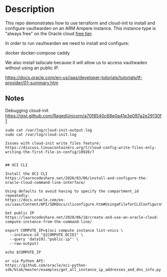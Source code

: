 # Description

This repo demonstrates how to use terraform and cloud-init to install and configure vaultwarden on an ARM Ampere instance. This instance type is "always free" on the Oracle cloud [free tier](https://docs.oracle.com/en-us/iaas/Content/FreeTier/freetier.htm).

In order to run vaultwarden we need to install and configure:

docker
docker-compose
caddy

We also install tailscale because it will allow us to access vaultwaden without using an public IP.

https://docs.oracle.com/en-us/iaas/developer-tutorials/tutorials/tf-provider/01-summary.htm

## Notes

Debugging cloud-init
https://gist.github.com/RagedUnicorn/a70f8540c68e0a41e3e097a2e29130f1

```
sudo cat /var/log/cloud-init-output.log
sudo cat /var/log/cloud-init.log

Issues with cloud-init write_files feature:
https://discuss.linuxcontainers.org/t/cloud-config-write-files-only-writing-the-first-file-in-config/10920/7


## OCI CLI

Install the OCI CLI
https://learncodeshare.net/2020/03/06/install-and-configure-the-oracle-cloud-command-line-interface/

Using defaults to avoid having to specify the compartment_id repeatedly:
https://docs.oracle.com/en-us/iaas/Content/API/SDKDocs/cliconfigure.htm#UsingaFileforCLIConfigurations

Get public IP
https://learncodeshare.net/2020/06/18/create-and-use-an-oracle-cloud-compute-instance-from-the-command-line/

export COMPUTE_IP=$(oci compute instance list-vnics \
  --instance-id "${COMPUTE_OCID}" \
  --query 'data[0]."public-ip"' \
  --raw-output)

echo $COMPUTE_IP

or via Python API:
https://github.com/oracle/oci-python-sdk/blob/master/examples/get_all_instance_ip_addresses_and_dns_info.py


